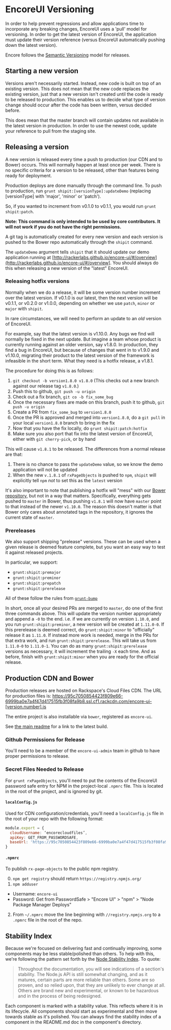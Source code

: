 # EncoreUI Versioning

In order to help prevent regressions and allow applications time to incorporate any breaking changes, EncoreUI uses a 'pull' model for versioning. In order to get the latest version of EncoreUI, the application must update their version reference (versus EncoreUI automatically pushing down the latest version).

Encore follows the [Semantic Versioning](http://semver.org/) model for releases.

## Starting a new version

Versions aren't necessarily started. Instead, new code is built on top of an existing version. This does not mean that the new code replaces the existing version, just that a new version isn't created until the code is ready to be released to production. This enables us to decide what type of version change should occur after the code has been written, versus decided before.

This does mean that the master branch will contain updates not available in the latest version in production. In order to use the newest code, update your reference to pull from the staging site.

## Releasing a version

A new version is released every time a push to production (our CDN and to Bower) occurs. This will normally happen at least once per week. There is no specific criteria for a version to be released, other than features being ready for deployment.

Production deploys are done manually through the command line. To push to production, run `grunt shipit:[versionType]:updateDemo` (replacing [versionType] with 'major', 'minor' or 'patch').

So, if you wanted to increment from v0.1.0 to v0.1.1, you would run `grunt shipit:patch`.

**Note: This command is only intended to be used by core contributors. It will not work if you do not have the right permissions.**

A git tag is automatically created for every new version and each version is pushed to the Bower repo automatically through the `shipit` command.

The `updateDemo` argument tells `shipit` that it should update our demo application running at [http://rackerlabs.github.io/encore-ui/#/overview](http://rackerlabs.github.io/encore-ui/#/overview]. You should always do this when releasing a new version of the "latest" EncoreUI.

### Releasing hotfix versions

Normally when we do a release, it will be some version number increment over the latest version. If v0.1.0 is our latest, then the next version will be v0.1.1, or v0.2.0 or v1.0.0, depending on whether we use `patch`, `minor` or `major` with `shipit`.

In rare circumstances, we will need to perform an update to an _old_ version of EncoreUI.

For example, say that the latest version is v1.10.0. Any bugs we find will normally be fixed in the next update. But imagine a team whose product is currently running against an older version, say v1.8.0. In production, they find a bug in EncoreUI, but because of changes that went in to v1.9.0 and v1.10.0, migrating their product to the latest version of the framework is infeasible in the short term. What they need is a hotfix release, a v1.8.1.

The procedure for doing this is as follows:

 1. `git checkout -b version1.8.0 v1.8.0` (This checks out a new branch against our release tag `v1.8.0`.)
 2. Push this to github, `git push -u origin`
 3. Check out a fix branch, `git co -b fix_some_bug`
 4. Once the necessary fixes are made on this branch, push it to github, `git push -u origin`
 5. Create a PR from `fix_some_bug` to `version1.8.0`
 6. Once the PR is approved and merged into `version1.8.0`, do a `git pull` in your local `version1.8.0` branch to bring in the fix
 7. Now that you have the fix locally, do `grunt shipit:patch:hotfix`
 8. Make sure you also port that fix into the latest version of EncoreUI, either with `git cherry-pick`, or by hand

This will cause `v1.8.1` to be released. The differences from a normal release are that:

 1. There is no chance to pass the `updateDemo` value, so we know the demo application will not be updated
 2. When the new `v.1.8.1` of `rxPageObjects` is pushed to `npm`, `shipit` will explicitly tell `npm` _not_ to set this as the `latest` version

It's also important to note that publishing a hotfix will "mess" with our [Bower repository](https://github.com/rackerlabs/encore-ui-bower), but not in a way that matters. Specifically, everything gets pushed to `master` in Bower, thus pushing `v1.8.1` will now have `master` point to that instead of the newer `v1.10.0`. The reason this doesn't matter is that Bower only cares about annotated tags in the repository, it ignores the current state of `master`.


### Prereleases

We also support shipping "prelease" versions. These can be used when a given release is deemed feature complete, but you want an easy way to test it against released projects.

In particular, we support:

 * `grunt:shipit:premajor`
 * `grunt:shipit:preminor`
 * `grunt:shipit:prepatch`
 * `grunt:shipit:prerelease`

All of these follow the rules from [`grunt-bump`](https://github.com/vojtajina/grunt-bump#usage-examples)

In short, once all your desired PRs are merged to `master`, do one of the first three commands above. This will update the version number appropriately and append a `-0` to the end. i.e. if we are currently on version `1.10.0`, and you run `grunt:shipit:preminor`, a new version will be created at `1.11.0-0`. If this prerelease is deemed correct, do `grunt:shipit:minor` to "officially" release it as `1.11.0`. If instead more work is needed, merge in the PRs for that extra work, and run `grunt:shipit:prerelease`. This will take us from `1.11.0-0` to `1.11.0-1`. You can do as many `grunt:shipit:prerelease` versions as necessary, it will increment the trailing `-X` each time. And as before, finish with `grunt:shipit:minor` when you are ready for the official release.

## Production CDN and Bower

Production releases are hosted on Rackspace's Cloud Files CDN. The URL for production files is:
https://95c7050854423f809e66-6999ba0e7a4f47d417515fb3f08fa9b8.ssl.cf1.rackcdn.com/encore-ui-[version.number].js

The entire project is also installable via `bower`, registered as `encore-ui`.

See [the main readme](../README.md) for a link to the latest build.

### Github Permissions for Release
You'll need to be a member of the `encore-ui-admin` team in github to have proper permissions to release.

### Secret Files Needed to Release

For `grunt rxPageObjects`, you'll need to put the contents of the EncoreUI password safe entry for NPM in the project-local `.npmrc` file. This is located in the root of the project, and is ignored by git.

#### `localConfig.js`
Used for CDN configuration/credentials, you'll need a `localConfig.js` file in the root of your repo with the following format:

```javascript
module.export = {
  cloudUsername: ‘encorecloudfiles’,
  apiKey: GET_FROM_PASSWORDSAFE,
  baseUrl: 'https://95c7050854423f809e66-6999ba0e7a4f47d417515fb3f08fa9b8.ssl.cf1.rackcdn.com'
}
```

#### `.npmrc`
To publish `rx-page-objects` to the public npm registry.

0. `npm get registry` should return `https://registry.npmjs.org/`
1. `npm adduser`
  * Username: `encore-ui`
  * Password: Get from PasswordSafe > "Encore UI" > "npm" > "Node Package Manager Deploys"
2. From `~/.npmrc` move the line beginning with `//registry.npmjs.org` to a `.npmrc` file in the root of the repo.

## Stability Index

Because we're focused on delivering fast and continually improving, some components may be less stable/polished than others. To help with this, we're following the pattern set forth by the [Node Stability Index](http://nodejs.org/api/documentation.html#documentation_stability_index). To quote:

> Throughout the documentation, you will see indications of a section's stability. The Node.js API is still somewhat changing, and as it matures, certain parts are more reliable than others. Some are so proven, and so relied upon, that they are unlikely to ever change at all. Others are brand new and experimental, or known to be hazardous and in the process of being redesigned.

Each component is marked with a stability value. This reflects where it is in its lifecycle. All components should start as experimental and then move towards stable as it's polished. You can always find the stability index of a component in the README.md doc in the component's directory.
